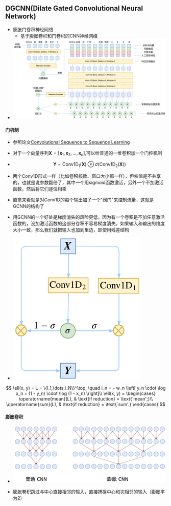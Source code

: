 ## DGCNN(Dilate Gated Convolutional Neural Network)

- 膨胀门卷积神经网络
  - 基于膨胀卷积和门卷积的CNN神经网络
- ![img](../../img/Research/summarization/DGCNN/DGCNN.png)

#### 门机制

- 参照论文[Convolutional Sequence to Sequence Learning](https://arxiv.org/abs/1705.03122)

- 对于一个向量序列$\boldsymbol{X}=[\boldsymbol{x}_1,\boldsymbol{x}_2,\dots,\boldsymbol{x}_n]$,可以给普通的一维卷积加一个门控机制

- $$
  \boldsymbol{Y}=\text{Conv1D}_1(\boldsymbol{X}) \otimes \sigma\Big(\text{Conv1D}_2(\boldsymbol{X})\Big)
  $$

- 两个Conv1D形式一样（比如卷积核数、窗口大小都一样），但权值是不共享的，也就是说参数翻倍了，其中一个用sigmoid函数激活，另外一个不加激活函数，然后将它们逐位相乘

- 直觉来看就是对Conv1D的每个输出加了一个"阀门"来控制流量，这就是GCNN的结构了

- 用GCNN的一个好处是梯度消失的风险更低，因为有一个卷积是不加任意激活函数的，没加激活函数的这部分卷积不容易梯度消失。如果输入和输出的维度大小一致，那么我们就把输入也加到里边，即使用残差结构
- ![img](../../img/Research/summarization/DGCNN/GLU.png)

$$
\ell(x, y) = L = \{l_1,\dots,l_N\}^\top, \quad
        l_n = - w_n \left[ y_n \cdot \log x_n + (1 - y_n) \cdot \log (1 - x_n) \right]\\
             \ell(x, y) = \begin{cases}
            \operatorname{mean}(L), & \text{if reduction} = \text{`mean';}\\
            \operatorname{sum}(L),  & \text{if reduction} = \text{`sum'.}
        \end{cases}
$$

#### **膨胀卷积**

- ![img](../../img/Research/summarization/DGCNN/DCN.png)

- 膨胀卷积跳过与中心直接相邻的输入，直接捕捉中心和次相邻的输入（膨胀率为2）